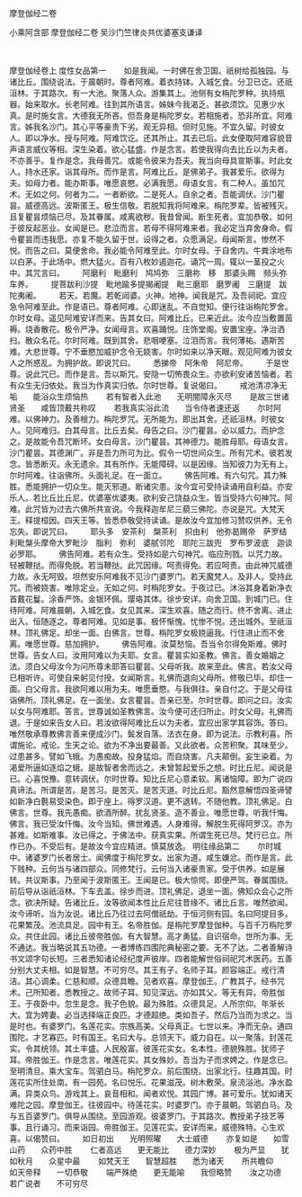 <!-- { "loadSidebar": true } -->
摩登伽经二卷


小乘阿含部
摩登伽经二卷
吴沙门竺律炎共优婆塞支谦译


　　

摩登伽经卷上
度性女品第一
　　如是我闻。一时佛在舍卫国。祇树给孤独园。与诸比丘。围绕说法。于晨朝时。尊者阿难。着衣持钵。入城乞食。分卫已讫。还祇洹林。于其路次。有一大池。聚落人众。游集其上。池侧有女栴陀罗种。执持瓶器。始来取水。长老阿难。往到其所语言。姊妹今我渴乏。甚欲须饮。见惠少水真。是时施女言。大德我无所吝。但吾身是栴陀罗女。若相施者。恐非所宜。阿难言。姊我名沙门。其心平等豪贵下劣。观无异相。但时见施。不宜久留。时彼女人。即以净水。授与阿难。阿难饮讫。还其所止。其去已后。此女便取阿难容貌音声语言威仪等相。深生染着。欲心猛盛。作是念言。若使我得向去比丘以为夫者。不亦善乎。复作是念。我母善咒。或能令彼来为吾夫。我当向母具宣斯事。时此女人。持水还家。诣其母所。而作是言。阿难比丘。是佛弟子。我甚爱乐。欲得为夫。如母力者。能办斯事。唯愿哀愍。必满我愿。母语女言。有二种人。虽加咒术。无如之何。何者为二。一者断欲。二是死人。自余之者。吾能调伏。沙门瞿昙。威德高远。波斯匿王。极生信敬。若脱知我将阿难来。栴陀罗辈。皆被残灭。且复瞿昙烦恼已尽。及其眷属。咸离欲秽。我昔曾闻。断生死者。宜加恭敬。如何于彼反起恶业。女闻是已。悲泣而言。若母不得阿难来者。我必定当弃舍身命。假令瞿昙而违我愿。亦复不能久留于世。设得之者。众愿满足。母闻斯言。惨然不悦。而告之曰。莫便舍命。我必能令阿难至此。尔时女母。于自舍内。牛粪涂地布以白茅。于此场中。燃大猛火。百有八枚妙遏迦花。诵咒一周。辄以一茎投之火中。其咒言曰。
　　阿磨利　毗磨利　鸠鸠弥　三磨祢　移　那婆头赐　频头弥车养。
　　提菩跋利沙提　毗地踰多提揭阇提　毗三磨耶　磨罗阇　三磨提　跋陀夷阇。
　　若天。若魔。若乾闼婆。火神。地神。闻我是咒。及吾祠祀。宜应急令阿难至此。作是语已。尊者阿难。心即迷乱。不自觉知。便行往诣栴陀罗舍。尔时女母。遥见阿难安详而来。告其女曰。阿难比丘。已来近此。汝今应当敷置茵褥。烧香散花。极令严净。女闻母言。欢喜踊悦。庄饰堂阁。安置宝座。净治洒扫。散众名花。尔时阿难。既到其舍。悲咽哽塞。泣泪而言。我何薄祐。遇斯苦难。大悲世尊。宁不垂愍加威护念令无娆害。尔时如来以净天眼。观见阿难为彼女人之所惑乱。为拥护故。即说咒曰。
　　悉挮帝　阿朱帝　阿尼帝。
　　于是世尊。说此咒已。而作是言。吾以斯咒。安隐一切怖畏众生。亦欲利安诸苦恼者。若有众生无归依处。我当为作真实归依。尔时世尊。复说偈曰。
　　戒池清凉净无垢　　能浴众生烦恼热
　　若有智者入此池　　无明闇障永灭尽
　　是故三世诸贤圣　　咸皆顶戴共称叹
　　若我真实浴此流　　当令侍者速还返
　　尔时阿难。以佛神力。及善根力。栴陀罗咒。无所能为。即出其舍。还祇洹林。时彼女人。见阿难归。白其母言。比丘去矣。母告之曰。沙门瞿昙。必以威力。而护念之。是故能令吾咒断坏。女白母言。沙门瞿昙。其神德力。能胜母耶。母语女言。沙门瞿昙。其德渊广。非是吾力所可为比。假令一切世间众生。所有咒术。彼若发念。皆悉断灭。永无遗余。其有所作。无能障碍。以是因缘。当知彼力为无有上。尔时阿难。往诣佛所。头面礼足。在一面立。
　　佛告阿难。有六句咒。其力殊胜。悉能拥护一切众生。能灭邪道。断诸灾患。汝今宜可受持读诵用自利益。亦安乐人。若比丘比丘尼。优婆塞优婆夷。欲利安己饶益众生。皆当受持六句神咒。阿难。此咒皆为过去六佛所共宣说。今我释迦牟尼三藐三佛陀。亦说是咒。大梵天王。释提桓因。四天王等。皆悉恭敬受持读诵。是故汝今宜加修习赞叹供养。无令忘失。即说咒曰。
　　耶头多　安茶利　槃茶利　抧由利　他弥曷赐帝　萨罗结利毗槃头摩帝大罗毗沙　脂利　弥利　婆腻邻陀　耶陀三跋兜　罗布罗波底　迦谈必罗耶。
　　佛告阿难。若有众生。受持如是六句神咒。临应刑戮。以咒力故。轻被鞭挞。而得免脱。若当鞭挞。此咒因缘。呵责得免。若应呵责。由此神咒威德力故。永无呵毁。坦然安乐阿难我不见沙门婆罗门。若天魔梵人。及非人。受持此咒。而被娆害。唯除定业。无如之何。时栴陀罗女。于夜过已。沐浴其身着新净衣首戴花鬘。涂香严饰。金银环佩。璎珞其体。徐步安详。向舍卫国。到城门已。住待阿难。阿难晨朝。入城乞食。女见其来。深生欢喜。随之而行。终不舍离。进止出入。恒随逐之。尊者阿难。见如是事。极怀惭愧。忧惨不悦。还出城外。至祇洹林。顶礼佛足。却坐一面。白佛言。世尊。栴陀罗女极娆逼我。行住进止而不舍离。唯愿世尊。慈加拥护。
　　佛告阿难。汝莫愁恼。吾当令尔得免斯难。佛时世尊。告女人曰。汝用阿难以为夫耶。女言。瞿昙实如圣教。佛言。善女婚姻之法。须白父母汝今为问所尊未耶答曰瞿昙。父母听我。故来至此。佛言。若汝父母已相听许。可使自来躬见付授。女闻斯言。礼佛而退向父母所。修敬已毕。却住一面。白父母言。我欲阿难以用为夫。唯愿垂愍。与我俱往。亲自付之。于是父母往诣佛所。顶礼佛足。在一面坐。女言瞿昙。吾亲已至。尔时世尊。即问之曰。汝实以女与阿难耶。答言。世尊诚如圣教佛言。汝今便可还归所止。时女父母。礼佛而退。于是如来告女人曰。若汝欲得阿难比丘以为夫者。宜应出家学其容饰。答曰。唯然敬承尊教佛言善来便成沙门。鬓发自落。法衣在身。即为说法。示教利喜。所谓施论。戒论。生天之论。欲为不净出要最善。又此欲者。众苦积聚。其味至少。过患甚多。譬如飞蛾。为愚痴故。投身猛焰。而自烧害。凡夫颠倒。妄生染着。为渴爱所逼如逐焰之蛾。是故智者舍而远之。未曾暂起爱乐之想。时比丘尼。闻说是已。心喜悦豫。意转调伏。尔时世尊。知比丘尼心意柔软。离诸恼障。即为广说四真谛法。所谓是苦。是苦习。是苦灭。是苦灭道。时比丘尼。豁然意解悟四圣谛譬如新净白氎易受染色。即于座上。得罗汉道。更不退转。不随他教。顶礼佛足。白佛言。世尊。我先愚痴。欲酒所醉。扰乱贤圣。造不善业。唯愿世尊。听我忏悔。佛言。我已受汝忏悔。汝今当知。佛世难遇。人身难得。解脱生死得阿罗汉。亦为甚难。如斯难事。汝已得之。于佛法中。获真实果。所谓生死已尽。梵行已立。所作已办。不受后有。是故汝今宜应精进。慎莫放逸。
明往缘品第二
　　尔时城中。诸婆罗门长者居士。闻佛度于栴陀罗女。出家为道。咸生嫌忿。而作是言。此下贱种。云何当与诸四部众。同修梵行。云何当入诸豪贵家。受于供养。如是展转。共议斯事。乃至闻于波斯匿王。王闻是已。极大惊愕。即便严驾。眷属围绕。前后导从诣祇洹林。下车去盖。徐步而进。顶礼佛足。退坐一面。佛知众会心之所念。欲决所疑。告诸比丘。汝等欲闻本性比丘尼往昔缘不。诸比丘言。唯然欲闻。汝今谛听。当为汝说。诸比丘乃往过去阿僧祇劫。于恒河侧有园。名曰阿提目多。花果繁茂。池流具足。园中有王。名帝胜伽。是栴陀罗摩登伽种。与百千万栴陀罗众。共住此园。诸比丘彼帝胜伽。有大智慧。高才勇猛。自识宿命。世所为事。无不通达。我当略说其五功德。一者博练四围陀典秘密之要。无不了达。二者善解诗书文颂字句长短。三者悉知诸论经纪度声彼岸。四者能解世俗祠祀咒术医药。五善分别大丈夫相。如是智慧。不可穷尽。其王有子。名师子耳。颜容端正。戒行清洁。其心调柔。仁慈和顺。众德具瞻。见者欢喜。摩登伽王。广教其子。经书咒术。己所知者。悉教授之。故师子耳。知见深远。亦如其父。等无有异。帝胜伽王。于夜卧中。忽生是念。我子色貌。最为殊胜。众德具足。人所宗仰。年渐长大。宜为娉妻。必当选择端正良匹。才德超绝。类如吾子。然后乃当而为求之。当是时也。有婆罗门。名莲花实。宗族高美。父母真正。七世以来。净而无杂。通四围陀。才艺寡匹。时有国王。名曰大与。总领天下。威力自在。以一聚落。封莲花实。令其统领。其土丰盛。人民殷富。彼莲花实女。名本性。德貌殊胜。犹师子耳。帝胜伽王。作是念言。唯莲花实。其女殊妙。吾当为子而求娉之。作是念已。至明清旦。乘大宝车。驾驷白马。栴陀罗众。前后围绕。出家北行。往趣其国。时莲花实所住处南。有一园苑。名曰悦乐。花果滋茂。树木敷荣。泉流浴池。净水盈满。异类众鸟。游戏其上。哀音相和。闻者欢悦。其园广博。甚可爱乐。犹如诸天难陀之园。摩登伽王。往彼园中。待莲花实。时婆罗门。亦于晨朝。驾驷白马。及与五百婆罗门。俱导从围绕。至园游观。彼婆罗门。于其路次。教授弟子技艺等事。且行诵习。而来诣园。帝胜伽王。见莲花实。安详而来。威德殊特。心生欢喜。以偈赞曰。
　　如日初出　　光明照曜　　大士威德
　　亦复如是　　如雪山药　　众药中胜
　　仁者高远　　更无能比　　德力深妙
　　极为严显　　犹如秋月　　众星中最
　　如梵天王　　智慧超胜　　悉为诸天
　　所共瞻仰　　如天帝释　　一切恭敬
　　端严殊绝　　更无能喻　　我但略赞
　　汝之功德　　若广说者　　不可穷尽
